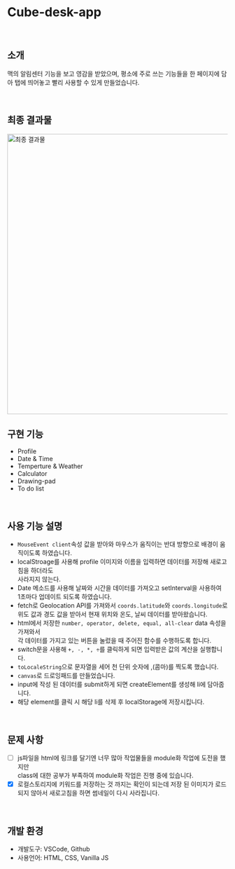 # Cube-desk-app

<br>

## 소개
맥의 알림센터 기능을 보고 영감을 받았으며, 평소에 주로 쓰는 기능들을 한 페이지에 담아 탭에 띄어놓고 빨리 사용할 수 있게 만들었습니다.

<br>

## 최종 결과물
<img width="640" alt="최종 결과물" src="https://user-images.githubusercontent.com/93115007/160104282-04e28a84-eed3-4d57-9b7c-4a18c978eba3.png">

<br>

## 구현 기능
  - Profile
  - Date & Time
  - Temperture & Weather
  - Calculator
  - Drawing-pad 
  - To do list

<br>

## 사용 기능 설명 
  - `MouseEvent client`속성 값을 받아와 마우스가 움직이는 반대 방향으로 배경이 움직이도록 하였습니다.
  - localStroage를 사용해 profile 이미지와 이름을 입력하면 데이터를 저장해 새로고침을 하더라도<br />
  사라지지 않는다.
  - Date 메소드를 사용해 날짜와 시간을 데이터를 가져오고 setInterval을 사용하여<br />
  1초마다 업데이트 되도록 하였습니다.
  - fetch로 Geolocation API를 가져와서 `coords.latitude`와 `coords.longitude`로<br />
  위도 값과 경도 값을 받아서 현재 위치와 온도, 날씨 데이터를 받아왔습니다.
  - html에서 저장한 `number, operator, delete, equal, all-clear` data 속성을 가져와서<br />
  각 데이터를 가지고 있는 버튼을 눌렀을 때 주어진 함수를 수행하도록 합니다.
  - switch문을 사용해 `+, -, *, ÷`를 클릭하게 되면 입력받은 값의 계산을 실행합니다.
  - `toLocaleString`으로 문자열을 세어 천 단위 숫자에 ,(콤마)를 찍도록 했습니다.
  - `canvas`로 드로잉패드를 만들었습니다.
  - input에 작성 된 데이터를 submit하게 되면 createElement를 생성해 li에 담아줍니다.
  - 해당 element를 클릭 시 해당 li를 삭제 후 localStorage에 저장시킵니다.

<br>

## 문제 사항
  - [ ] js파일을 html에 링크를 달기엔 너무 많아 작업물들을 module화 작업에 도전을 했지만<br />
    class에 대한 공부가 부족하여 module화 작업은 진행 중에 있습니다.
  - [x] 로컬스토리지에 키워드를 저장하는 것 까지는 확인이 되는데 저장 된 이미지가 로드 되지 않아서 새로고침을 하면 썸네일이 다시 사라집니다.

<br>

## 개발 환경
  - 개발도구: VSCode, Github
  - 사용언어: HTML, CSS, Vanilla JS